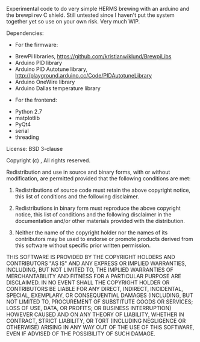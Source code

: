 Experimental code to do very simple HERMS brewing with an arduino and the brewpi rev C shield.
Still untested since I haven't put the system together yet so use on your own risk.
Very much WIP.


Dependencies:

* For the firmware:

- BrewPi libraries,  https://github.com/kristianwiklund/BrewpiLibs
- Arduino PID library 
- Arduino PID Autotune library,  http://playground.arduino.cc/Code/PIDAutotuneLibrary
- Arduino OneWire library
- Arduino Dallas temperature library

* For the frontend:

- Python 2.7
- matplotlib
- PyQt4
- serial
- threading


License: BSD 3-clause

Copyright (c) <YEAR>, <OWNER>
All rights reserved.

Redistribution and use in source and binary forms, with or without modification, are permitted provided that the following conditions are met:

1. Redistributions of source code must retain the above copyright notice, this list of conditions and the following disclaimer.

2. Redistributions in binary form must reproduce the above copyright notice, this list of conditions and the following disclaimer in the documentation and/or other materials provided with the distribution.

3. Neither the name of the copyright holder nor the names of its contributors may be used to endorse or promote products derived from this software without specific prior written permission.

THIS SOFTWARE IS PROVIDED BY THE COPYRIGHT HOLDERS AND CONTRIBUTORS "AS IS" AND ANY EXPRESS OR IMPLIED WARRANTIES, INCLUDING, BUT NOT LIMITED TO, THE IMPLIED WARRANTIES OF MERCHANTABILITY AND FITNESS FOR A PARTICULAR PURPOSE ARE DISCLAIMED. IN NO EVENT SHALL THE COPYRIGHT HOLDER OR CONTRIBUTORS BE LIABLE FOR ANY DIRECT, INDIRECT, INCIDENTAL, SPECIAL, EXEMPLARY, OR CONSEQUENTIAL DAMAGES (INCLUDING, BUT NOT LIMITED TO, PROCUREMENT OF SUBSTITUTE GOODS OR SERVICES; LOSS OF USE, DATA, OR PROFITS; OR BUSINESS INTERRUPTION) HOWEVER CAUSED AND ON ANY THEORY OF LIABILITY, WHETHER IN CONTRACT, STRICT LIABILITY, OR TORT (INCLUDING NEGLIGENCE OR OTHERWISE) ARISING IN ANY WAY OUT OF THE USE OF THIS SOFTWARE, EVEN IF ADVISED OF THE POSSIBILITY OF SUCH DAMAGE.
